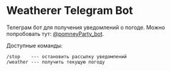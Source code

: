 # Weatherer Telegram Bot

Телеграм бот для получения уведомлений о погоде. Можно попробовать тут: [@pomneyParty_bot](https://t.me/pomneyParty_bot).

Доступные команды:
```
/stop    --- остановить рассылку уведомлений
/weather --- получить текущую погоду
```
